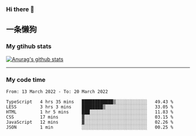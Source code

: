 ### Hi there 👋

## 一条懒狗
<!--
**kiss-me-quickly/kiss-me-quickly** is a ✨ _special_ ✨ repository because its `README.md` (this file) appears on your GitHub profile.

Here are some ideas to get you started:

- 🔭 I’m currently working on ...
- 🌱 I’m currently learning ...
- 👯 I’m looking to collaborate on ...
- 🤔 I’m looking for help with ...
- 💬 Ask me about ...
- 📫 How to reach me: ...
- 😄 Pronouns: ...
- ⚡ Fun fact: ...
-->


### My gtihub stats

[![Anurag's github stats](https://github-readme-stats.vercel.app/api?username=kiss-me-quickly)](https://github.com/anuraghazra/github-readme-stats)

***

### My code time

<!--START_SECTION:waka-->

```text
From: 13 March 2022 - To: 20 March 2022

TypeScript   4 hrs 35 mins   ████████████▒░░░░░░░░░░░░   49.43 %
LESS         3 hrs 3 mins    ████████▒░░░░░░░░░░░░░░░░   33.05 %
HTML         1 hr 5 mins     ███░░░░░░░░░░░░░░░░░░░░░░   11.83 %
CSS          17 mins         ▓░░░░░░░░░░░░░░░░░░░░░░░░   03.15 %
JavaScript   12 mins         ▓░░░░░░░░░░░░░░░░░░░░░░░░   02.26 %
JSON         1 min           ░░░░░░░░░░░░░░░░░░░░░░░░░   00.25 %
```

<!--END_SECTION:waka-->
